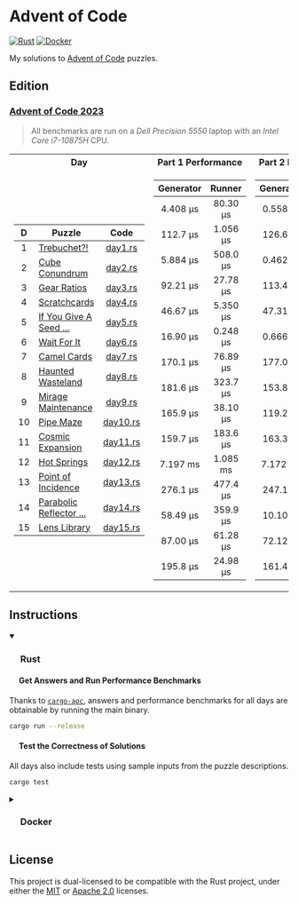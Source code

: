 # Advent of Code

<p align="left">
  <a href="https://github.com/AndrejOrsula/aoc/actions/workflows/rust.yml">   <img alt="Rust"   src="https://github.com/AndrejOrsula/aoc/actions/workflows/rust.yml/badge.svg"></a>
  <a href="https://github.com/AndrejOrsula/aoc/actions/workflows/docker.yml"> <img alt="Docker" src="https://github.com/AndrejOrsula/aoc/actions/workflows/docker.yml/badge.svg"></a>
</p>

My solutions to [Advent of Code](https://adventofcode.com) puzzles.

## Edition

### [Advent of Code 2023](https://adventofcode.com/2023)

> All benchmarks are run on a *Dell Precision 5550* laptop with an *Intel Core i7-10875H* CPU.

<table>
<tr><th>Day</th><th>Part 1 Performance</th><th>Part 2 Performance</th></tr>
<tr><td>

|   D   | Puzzle                                                          |               Code               |
| :---: | --------------------------------------------------------------- | :------------------------------: |
|   1   | [Trebuchet?!](https://adventofcode.com/2023/day/1)              |  [day1.rs](aoc2023/src/day1.rs)  |
|   2   | [Cube Conundrum](https://adventofcode.com/2023/day/2)           |  [day2.rs](aoc2023/src/day2.rs)  |
|   3   | [Gear Ratios](https://adventofcode.com/2023/day/3)              |  [day3.rs](aoc2023/src/day3.rs)  |
|   4   | [Scratchcards](https://adventofcode.com/2023/day/4)             |  [day4.rs](aoc2023/src/day4.rs)  |
|   5   | [If You Give A Seed ...](https://adventofcode.com/2023/day/5)   |  [day5.rs](aoc2023/src/day5.rs)  |
|   6   | [Wait For It](https://adventofcode.com/2023/day/6)              |  [day6.rs](aoc2023/src/day6.rs)  |
|   7   | [Camel Cards](https://adventofcode.com/2023/day/7)              |  [day7.rs](aoc2023/src/day7.rs)  |
|   8   | [Haunted Wasteland](https://adventofcode.com/2023/day/8)        |  [day8.rs](aoc2023/src/day8.rs)  |
|   9   | [Mirage Maintenance](https://adventofcode.com/2023/day/9)       |  [day9.rs](aoc2023/src/day9.rs)  |
|  10   | [Pipe Maze](https://adventofcode.com/2023/day/10)               | [day10.rs](aoc2023/src/day10.rs) |
|  11   | [Cosmic Expansion](https://adventofcode.com/2023/day/11)        | [day11.rs](aoc2023/src/day11.rs) |
|  12   | [Hot Springs](https://adventofcode.com/2023/day/12)             | [day12.rs](aoc2023/src/day12.rs) |
|  13   | [Point of Incidence](https://adventofcode.com/2023/day/13)      | [day13.rs](aoc2023/src/day13.rs) |
|  14   | [Parabolic Reflector ...](https://adventofcode.com/2023/day/14) | [day14.rs](aoc2023/src/day14.rs) |
|  15   | [Lens Library](https://adventofcode.com/2023/day/15)            | [day15.rs](aoc2023/src/day15.rs) |

</td><td>

| Generator |  Runner  |
| :-------: | :------: |
| 4.408 µs  | 80.30 µs |
| 112.7 µs  | 1.056 µs |
| 5.884 µs  | 508.0 µs |
| 92.21 µs  | 27.78 µs |
| 46.67 µs  | 5.350 µs |
| 16.90 µs  | 0.248 µs |
| 170.1 µs  | 76.89 µs |
| 181.6 µs  | 323.7 µs |
| 165.9 µs  | 38.10 µs |
| 159.7 µs  | 183.6 µs |
| 7.197 ms  | 1.085 ms |
| 276.1 µs  | 477.4 µs |
| 58.49 µs  | 359.9 µs |
| 87.00 µs  | 61.28 µs |
| 195.8 µs  | 24.98 µs |

</td><td>

| Generator |  Runner  |
| :-------: | :------: |
| 0.558 µs  | 930.2 µs |
| 126.6 µs  | 1.347 µs |
| 0.462 µs  | 437.1 µs |
| 113.4 µs  | 27.97 µs |
| 47.31 µs  | 22.520 s |
| 0.666 µs  | 0.659 µs |
| 177.0 µs  | 66.30 µs |
| 153.8 µs  | 1.069 ms |
| 119.2 µs  | 45.94 µs |
| 163.3 µs  | 222.8 µs |
| 7.172 ms  | 1.080 ms |
| 247.1 µs  | 8.984 ms |
| 10.10 µs  | 192.8 µs |
| 72.12 µs  | 38.33 ms |
| 161.4 µs  | 128.9 µs |

</td></tr>
</table>

## Instructions

<details open>
<summary><h3><a href="#-rust"><img src="https://rustacean.net/assets/rustacean-flat-noshadow.svg" width="16" height="16"></a> Rust</h3></summary>

#### <a href="#-test-the-correctness-of-solutions"><img src="https://www.svgrepo.com/show/271355/rocket-ship-rocket.svg" width="14" height="14"></a> Get Answers and Run Performance Benchmarks

Thanks to [`cargo-aoc`](https://github.com/gobanos/cargo-aoc), answers and performance benchmarks for all days are obtainable by running the main binary.

```bash
cargo run --release
```

#### <a href="#-test-the-correctness-of-solutions"><img src="https://www.svgrepo.com/show/269868/lab.svg" width="14" height="14"></a> Test the Correctness of Solutions

All days also include tests using sample inputs from the puzzle descriptions.

```bash
cargo test
```

</details>

<details>
<summary><h3><a href="#-docker"><img src="https://www.svgrepo.com/show/448221/docker.svg" width="16" height="16"></a> Docker</h3></summary>

> To install [Docker](https://docs.docker.com/get-docker) on your system, you can run [`.docker/host/install_docker.bash`](.docker/host/install_docker.bash) to configure Docker with NVIDIA GPU support.
>
> ```bash
> .docker/host/install_docker.bash
> ```

#### Build Image

To build a new Docker image from [`Dockerfile`](Dockerfile), you can run [`.docker/build.bash`](.docker/build.bash) as shown below.

```bash
.docker/build.bash ${TAG:-latest} ${BUILD_ARGS}
```

#### Run Container

To run the Docker container, you can use [`.docker/run.bash`](.docker/run.bash) as shown below.

```bash
.docker/run.bash ${TAG:-latest} ${CMD}
```

#### Run Dev Container

To run the Docker container in a development mode (source code mounted as a volume), you can use [`.docker/dev.bash`](.docker/dev.bash) as shown below.

```bash
.docker/dev.bash ${TAG:-latest} ${CMD}
```

As an alternative, VS Code users familiar with [Dev Containers](https://code.visualstudio.com/docs/devcontainers/containers) can modify the included [`.devcontainer/devcontainer.json`](.devcontainer/devcontainer.json) to their needs. For convenience, [`.devcontainer/open.bash`](.devcontainer/open.bash) script is available to open this repository as a Dev Container in VS Code.

```bash
.devcontainer/open.bash
```

#### Join Container

To join a running Docker container from another terminal, you can use [`.docker/join.bash`](.docker/join.bash) as shown below.

```bash
.docker/join.bash ${CMD:-bash}
```

</details>

## License

This project is dual-licensed to be compatible with the Rust project, under either the [MIT](LICENSE-MIT) or [Apache 2.0](LICENSE-APACHE) licenses.
